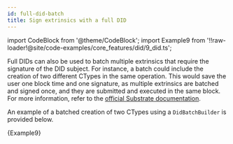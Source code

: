 ```yaml
---
id: full-did-batch
title: Sign extrinsics with a full DID
---
```


import CodeBlock from '@theme/CodeBlock';
import Example9 from '!!raw-loader!@site/code-examples/core_features/did/9_did.ts';

Full DIDs can also be used to batch multiple extrinsics that require the signature of the DID subject.
For instance, a batch could include the creation of two different CTypes in the same operation.
This would save the user one block time and one signature, as multiple extrinsics are batched and signed once, and they are submitted and executed in the same block.
For more information, refer to the [official Substrate documentation](https://paritytech.github.io/substrate/master/pallet_utility/pallet/struct.Pallet.html).

An example of a batched creation of two CTypes using a `DidBatchBuilder` is provided below.

<CodeBlock className="language-js">
  {Example9}
</CodeBlock>